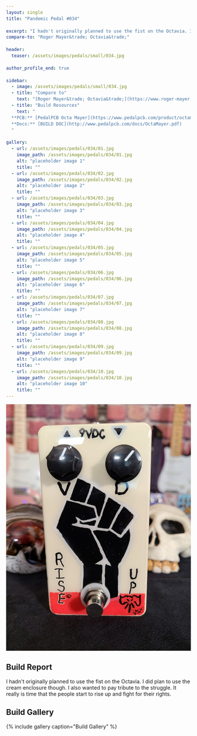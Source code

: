 ```yaml
---
layout: single
title: "Pandemic Pedal #034"

excerpt: "I hadn't originally planned to use the fist on the Octavia. I did plan to use the cream enclosure though. I also wanted to pay tribute to the struggle. It really is time that the people start to rise up and fight for their rights."
compare-to: "Roger Mayer&trade; Octavia&trade;"

header:
  teaser: /assets/images/pedals/small/034.jpg

author_profile_end: true

sidebar:
  - image: /assets/images/pedals/small/034.jpg
  - title: "Compare to"
    text: "[Roger Mayer&trade; Octavia&trade;](https://www.roger-mayer.co.uk/octavia_classic.htm)"
  - title: "Build Resources"
    text: "
  **PCB:** [PedalPCB Octa Mayer](https://www.pedalpcb.com/product/octamayer/)<br>
  **Docs:** [BUILD DOC](http://www.pedalpcb.com/docs/OctaMayer.pdf)
  "

gallery:
  - url: /assets/images/pedals/034/01.jpg
    image_path: /assets/images/pedals/034/01.jpg
    alt: "placeholder image 1"
    title: ""
  - url: /assets/images/pedals/034/02.jpg
    image_path: /assets/images/pedals/034/02.jpg
    alt: "placeholder image 2"
    title: ""
  - url: /assets/images/pedals/034/03.jpg
    image_path: /assets/images/pedals/034/03.jpg
    alt: "placeholder image 3"
    title: ""
  - url: /assets/images/pedals/034/04.jpg
    image_path: /assets/images/pedals/034/04.jpg
    alt: "placeholder image 4"
    title: ""
  - url: /assets/images/pedals/034/05.jpg
    image_path: /assets/images/pedals/034/05.jpg
    alt: "placeholder image 5"
    title: ""
  - url: /assets/images/pedals/034/06.jpg
    image_path: /assets/images/pedals/034/06.jpg
    alt: "placeholder image 6"
    title: ""
  - url: /assets/images/pedals/034/07.jpg
    image_path: /assets/images/pedals/034/07.jpg
    alt: "placeholder image 7"
    title: ""
  - url: /assets/images/pedals/034/08.jpg
    image_path: /assets/images/pedals/034/08.jpg
    alt: "placeholder image 8"
    title: ""
  - url: /assets/images/pedals/034/09.jpg
    image_path: /assets/images/pedals/034/09.jpg
    alt: "placeholder image 9"
    title: ""
  - url: /assets/images/pedals/034/10.jpg
    image_path: /assets/images/pedals/034/10.jpg
    alt: "placeholder image 10"
    title: ""
---
```


[![header](/assets/images/pedals/034.jpg)](/assets/images/pedals/034.jpg)

## Build Report ##

I hadn't originally planned to use the fist on the Octavia. I did plan to use the cream enclosure though. I also wanted to pay tribute to the struggle. It really is time that the people start to rise up and fight for their rights.

## Build Gallery ##

{% include gallery caption="Build Gallery" %}